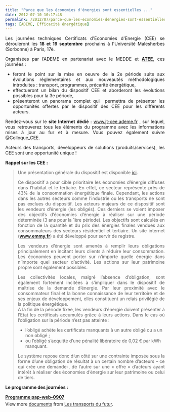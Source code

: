 ```yaml
---
title: "Parce que les économies d'énergies sont essentielles ..."
date: 2012-07-10 10:17:48
permalink: /2012/07/parce-que-les-economies-denergies-sont-essentielles.html
tags: [ADEME, Efficacité énergétique]
---
```


<p style="text-align: justify">Les journées techniques Certificats d'Economies d'Energie (CEE) se dérouleront les <strong>18 et 19 septembre</strong> prochains à l'Université Malesherbes (Sorbonne) à Paris, 17è.</p> <p style="text-align: justify">Organisées par l’ADEME en partenariat avec le MEDDE et <a href="http://www.atee.fr/" target="_blank"><strong>ATEE</strong></a>, ces journées :</p> <ul style="text-align: justify"> <li>feront le point sur la mise en oeuvre de la 2e période suite aux évolutions réglementaires et aux nouveautés méthodologiques introduites : transport, programmes, précarité énergétique,</li> <li>effectueront un bilan du dispositif CEE et aborderont les évolutions possibles pour la 3e période,</li> <li>présenteront un panorama complet qui  permettra de présenter les opportunités offertes par le dispositif des CEE pour les différents acteurs.</li> </ul> <p style="text-align: justify">Rendez-vous sur le <strong>site Internet dédié</strong> : <a href="http://www.jt-cee.ademe.fr/">www.jt-cee.ademe.fr</a> , sur lequel, vous retrouverez tous les éléments du programme avec les informations mises à jour au fur et à mesure. Vous pouvez également suivre @Colloque_CEE.</p> <p style="text-align: justify">Acteurs des transports, développeurs de solutions (produits/services), les CEE sont une opportunité unique !</p>   <!--more-->  <strong>Rappel sur les CEE :</strong> <blockquote> <p style="text-align: justify">Une présentation générale du dispositif est disponible <a href="https://gabrielplassat.github.io/transportsdufutur/wp-content/uploads/sites/6/2012/07/PresentationgeneraleCEEnovembre2011.pdf">ici</a>.</p> <p style="text-align: justify">Ce dispositif a pour cible prioritaire les économies d’énergie diffuses dans l’habitat et le tertiaire. En effet, ce secteur représente près de 43% de la consommation énergétique finale. Cependant, les actions dans les autres secteurs comme l’industrie ou les transports ne sont pas exclues du dispositif. Les acteurs majeurs de ce dispositif sont les vendeurs d’énergie (les obligés). Ces derniers se voient imposer des objectifs d’économies d’énergie à réaliser sur une période déterminée (3 ans pour la 1ère période). Les objectifs sont calculés en fonction de la quantité et du prix des énergies finales vendues aux consommateurs des secteurs résidentiel et tertiaire. Un site internet (<a href="https://www.emmy.fr/front/registre.jsf" target="_blank"><strong>www.emmy.fr</strong></a>) a été développé pour servir de registre.</p> <p style="text-align: justify">Les vendeurs d’énergie sont amenés à remplir leurs obligations principalement en incitant leurs clients à réduire leur consommation. Les économies peuvent porter sur n’importe quelle énergie dans n’importe quel secteur d’activité. Les actions sur leur patrimoine propre sont également possibles.</p> <p style="text-align: justify">Les collectivités locales, malgré l’absence d’obligation, sont également fortement incitées à s’impliquer dans le dispositif de maîtrise de la demande d’énergie. Par leur proximité avec le consommateur final et la bonne connaissance de leur territoire et de ses enjeux de développement, elles constituent un relais privilégié de la politique énergétique. <br /> A la fin de la période fixée, les vendeurs d’énergie doivent présenter à l’Etat les certificats accumulés grâce à leurs actions. Dans le cas où l’obligation sur la période n’est pas atteinte :</p> <ul> <li>l’obligé achète les certificats manquants à un autre obligé ou a un non obligé ;</li> <li>ou l’obligé s’acquitte d’une pénalité libératoire de 0,02 € par kWh manquant.</li> </ul> <p style="text-align: justify">Le système repose donc d’un côté sur une contrainte imposée sous la forme d’une obligation de résultat à un certain nombre d’acteurs – ce qui crée une demande-, de l’autre sur une « offre » d’acteurs ayant intérêt à réaliser des économies d’énergie sur leur patrimoine ou celui de tiers.</p> </blockquote> <p><strong>Le programme des journées :</strong></p> <div id="__ss_13591886" style="width: 477px"><strong style="margin: 12px 0 4px"><a href="http://www.slideshare.net/transportsdufutur/programme-papweb0907" title="Programme pap-web-0907">Programme pap-web-0907</a></strong>         <div style="padding: 5px 0 12px">View more <a href="http://www.slideshare.net/">documents</a> from <a href="http://www.slideshare.net/transportsdufutur">Les transports du futur</a>.</div> </div>
